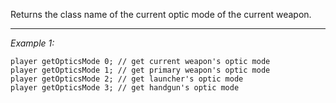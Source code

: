 Returns the class name of the current optic mode of the current weapon.


---
*Example 1:*
```sqf
player getOpticsMode 0; // get current weapon's optic mode
player getOpticsMode 1; // get primary weapon's optic mode
player getOpticsMode 2; // get launcher's optic mode
player getOpticsMode 3; // get handgun's optic mode
```
